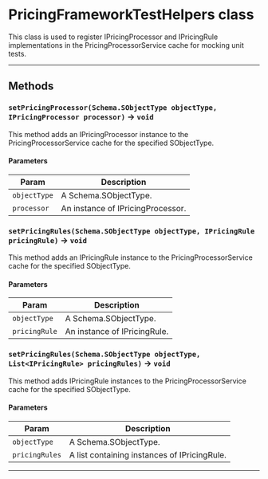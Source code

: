 # PricingFrameworkTestHelpers class

This class is used to register IPricingProcessor and IPricingRule implementations in the PricingProcessorService cache for mocking unit tests.

---
## Methods
### `setPricingProcessor(Schema.SObjectType objectType, IPricingProcessor processor)` → `void`

This method adds an IPricingProcessor instance to the PricingProcessorService cache for the specified SObjectType.

#### Parameters
|Param|Description|
|-----|-----------|
|`objectType` |  A Schema.SObjectType. |
|`processor` |  An instance of IPricingProcessor. |

### `setPricingRules(Schema.SObjectType objectType, IPricingRule pricingRule)` → `void`

This method adds an IPricingRule instance to the PricingProcessorService cache for the specified SObjectType.

#### Parameters
|Param|Description|
|-----|-----------|
|`objectType` |  A Schema.SObjectType. |
|`pricingRule` |  An instance of IPricingRule. |

### `setPricingRules(Schema.SObjectType objectType, List<IPricingRule> pricingRules)` → `void`

This method adds IPricingRule instances to the PricingProcessorService cache for the specified SObjectType.

#### Parameters
|Param|Description|
|-----|-----------|
|`objectType` |  A Schema.SObjectType. |
|`pricingRules` |  A list containing instances of IPricingRule. |

---
